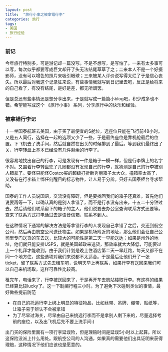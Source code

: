 ```yaml
---
layout: post
title:  "旅行小事之被拿错行李"
categories: 旅行
tags:
- 美国
- 旅行经验
---
```


### 前记 ###
今年旅行特别多，可是游记却一篇没写。不是不想写，是写怕了。一来有太多事可以写，每次似乎都要写成巨文却开了头无法结尾草草了之；二来本人不是一个好摄影师，没有可以增色的照片来吸引眼球；三来被某人评价说写得太烂了于是信心丧失。所以最后对我这个记录狂来说，有些事情我就写到日记里去吧，反正是给将来的自己看了，有没有结尾，是好是差，都无所谓罢。

但是总还有些事情还是想分享出来，于是就写成一篇篇小blog吧，积少成多也不错。希望能写成这个 《旅行小事》 系列，分享旅行中的快乐和经验。

### 被拿错行李记 ###
十一坐国泰航班去美国，由于买了最便宜的S舱位，选座位只能在飞行前48小时。又是五人同行，选择在一起的选项又少了一些，于是最终座位是靠机舱最后的位置。下飞机去了洗手间，然后就自然在出关的时候排到了最后。等到我们最终出了关，行李转盘上基本已经没有几件剩余的行李了。

很容易地找出自己的行李，可是发现有一件是箱子一模一样，但是行李牌上的名字不对。又围着行李转盘兜了几圈都没有发现自己的行李，就猜测是自己的行李被别人错拿了。要怪只能怪Costco买的超级打折新秀丽箱子太大众，撞箱率太高了，又没有在行李箱上绑任何醒目的标志物件，让人易于分辨。只好去国泰柜台寻求帮助。

国泰的工作人员说国语，交流没有障碍，但是要找回我们的箱子还真难。首先他们说要再等一下，以确认真的是别人拿错了，而不是行李没有出来，十五二十分钟过去。然后请他们联系留下的箱子的主人，他们说要去办公室查询联系方式还要等。查来了联系方式打电话过去是语音信箱，联系不到人。

在这种情况下通常的解决方法是等拿错行李的人发现自己拿错了之后，交还到航空公司，然后再由航空公司送还物主。如果是机场附近的地址，那么他们会让自己公司里专门送货的车去送，比较大的可能性是第二天一早能送达；如果是州外的地址，他们就只能安排USPS，就是美国邮政来送货，那效率就大大降低，可能要过上一个礼拜才能收到。由于我们计划是晚上住酒店第二天一早赶路，每天又都不在同一个地方住，这些选项对我们来说都不太适合。于是最后让他们开了一张ticket，留了联系方式先去租车吧，说明天早上再联系，如果行李有送回来我们可以自己来机场取，这样可靠性比较高。

租完车，电话来了，行李被送回来了，于是再开车去航站楼取行李。有这样的结果已经算比较lucky了。这一下耽搁行程三小时。为了避免下次碰到类似的事情，最好做些提前防范

  - 在自己的托运行李上绑上明显的特征物品，比如丝带、吊牌、绷带、贴纸等，让箱子易于辨认不会被拿错
  - 为了尽早过海关，尽早由自己来挑选行李而不是拿别人剩下来的，尽量选择考前的座位，以及出飞机后先不要上洗手间:)

出门买的保险里面有一项行李延误险，但是理赔时间是延误5小时以上起算。所以这保险没派上什么用处。跟航空公司的人沟通，如果真的需要他们出具证明来获得理赔，这种情况下他们应该也是愿意的。
